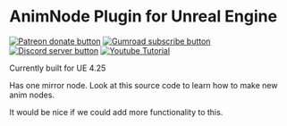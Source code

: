 # AnimNode Plugin for Unreal Engine
<!-- BADGES/ -->
<span class="badge-patreon"><a href="https://www.patreon.com/studiostry" title="Donate to this project using Patreon"><img src="https://img.shields.io/badge/Patreon-donate-orange.svg?logo=patreon&longCache=true&style=popout-square" alt="Patreon donate button" /></a></span>
<span class="badge-gumroad"><a href="https://gum.co/RDDnp" title="Support development"><img src="https://img.shields.io/badge/Gumroad-Support-darkgreen.svg?logo=gumroad&longCache=true&style=popout-square" alt="Gumroad subscribe button" /></a></span>
<span class="badge-discord"><a href="https://discord.gg/CmgdEvw" title="Join on discord"><img src="https://img.shields.io/badge/Discord-Join-768ADC.svg?logo=discord&longCache=true&style=popout-square" alt="Discord server button" /></a></span>
<span class="badge-youtube"><a href="https://www.youtube.com/watch?v=SeA52BYK0hg" title="Watch Tutorial on Youtube"><img src="https://img.shields.io/badge/Tutorial-Video-F40000.svg?logo=youtube&longCache=true&style=popout-square" alt="Youtube Tutorial" /></a></span>

Currently built for UE 4.25

Has one mirror node.
Look at this source code to learn how to make new anim nodes.

It would be nice if we could add more functionality to this.
